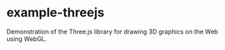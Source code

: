 # example-threejs
Demonstration of the Three.js library for drawing 3D graphics on the Web using WebGL.
